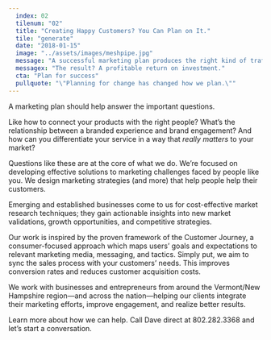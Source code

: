 ```yaml
---
  index: 02
  tilenum: "02"
  title: "Creating Happy Customers? You Can Plan on It."
  tile: "generate"
  date: "2018-01-15"
  image: "../assets/images/meshpipe.jpg"
  message: "A successful marketing plan produces the right kind of traffic and a meaningful message."
  messagex: "The result? A profitable return on investment."
  cta: "Plan for success"
  pullquote: "\"Planning for change has changed how we plan.\""
---
```


<div>
A marketing plan should help answer the important questions.

Like how to connect your products with the right people? What’s the relationship between a branded experience and brand engagement? And how can you differentiate your service in a way that _really matters_ to your market?

Questions like these are at the core of what we do. We’re focused on developing effective solutions to marketing challenges faced by people like you. We design marketing strategies (and more) that help people help their customers.

Emerging and established businesses come to us for cost-effective market research techniques; they gain actionable insights into new market validations, growth opportunities, and competitive strategies.

Our work is inspired by the proven framework of the Customer Journey, a consumer-focused approach which maps users’ goals and expectations to relevant marketing media, messaging, and tactics. Simply put, we aim to sync the sales process with your customers’ needs. This improves conversion rates and reduces customer acquisition costs.

We work with businesses and entrepreneurs from around the Vermont/New Hampshire region—and across the nation—helping our clients integrate their marketing efforts, improve engagement, and realize better results.

Learn more about how we can help. Call Dave direct at 802.282.3368 and let’s start a conversation.

</div>
